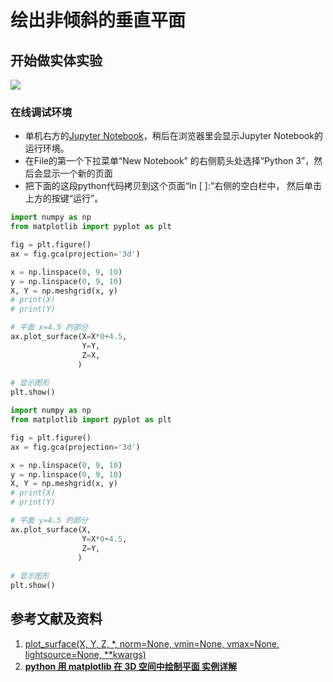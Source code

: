 # 绘出非倾斜的垂直平面

## 开始做实体实验

![](/images/射线在个人环境信息模型的应用/绘出基本的三维空间几何元素/绘出非倾斜的垂直平面/1a1.jpg)

### 在线调试环境

- 单机右方的[Jupyter Notebook](https://mybinder.org/v2/gh/ipython/ipython-in-depth/master?filepath=binder/Index.ipynb)，稍后在浏览器里会显示Jupyter Notebook的运行环境。
- 在File的第一个下拉菜单“New Notebook” 的右侧箭头处选择“Python 3”，然后会显示一个新的页面
- 把下面的这段python代码拷贝到这个页面“In [ ]:”右侧的空白栏中， 然后单击上方的按键“运行”。

```python
import numpy as np
from matplotlib import pyplot as plt

fig = plt.figure()
ax = fig.gca(projection='3d')

x = np.linspace(0, 9, 10)
y = np.linspace(0, 9, 10)
X, Y = np.meshgrid(x, y)  
# print(X)
# print(Y)

# 平面 x=4.5 的部分
ax.plot_surface(X=X*0+4.5,
                Y=Y,
                Z=X, 
               )    
     
# 显示图形
plt.show()
```

```python
import numpy as np
from matplotlib import pyplot as plt

fig = plt.figure()
ax = fig.gca(projection='3d')

x = np.linspace(0, 9, 10)
y = np.linspace(0, 9, 10)
X, Y = np.meshgrid(x, y)  
# print(X)
# print(Y)

# 平面 y=4.5 的部分
ax.plot_surface(X,
                Y=X*0+4.5,
                Z=Y,
               )  
     
# 显示图形
plt.show()
```

## 参考文献及资料

1. [plot_surface(X, Y, Z, *, norm=None, vmin=None, vmax=None, lightsource=None, **kwargs)](https://matplotlib.org/stable/api/_as_gen/mpl_toolkits.mplot3d.axes3d.Axes3D.html#mpl_toolkits.mplot3d.axes3d.Axes3D.plot_surface) 
2. [**python 用 matplotlib 在 3D 空间中绘制平面 实例详解**](https://www.cnblogs.com/shanger/p/13201139.html)
